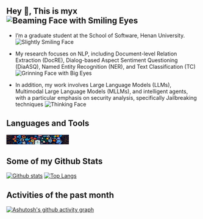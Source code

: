 ## Hey 👋, This is myx <img src="https://raw.githubusercontent.com/Tarikul-Islam-Anik/Animated-Fluent-Emojis/master/Emojis/Smilies/Beaming%20Face%20with%20Smiling%20Eyes.png" alt="Beaming Face with Smiling Eyes" width="25" height="25" />

- I’m a graduate student at the School of Software, Henan University. <img src="https://raw.githubusercontent.com/Tarikul-Islam-Anik/Animated-Fluent-Emojis/master/Emojis/Smilies/Slightly%20Smiling%20Face.png" alt="Slightly Smiling Face" width="25" height="25" />

- My research focuses on NLP, including Document-level Relation Extraction (DocRE), Dialog-based Aspect Sentiment Questioning (DiaASQ), Named Entity Recognition (NER), and Text Classification (TC) <img src="https://raw.githubusercontent.com/Tarikul-Islam-Anik/Animated-Fluent-Emojis/master/Emojis/Smilies/Grinning%20Face%20with%20Big%20Eyes.png" alt="Grinning Face with Big Eyes" width="25" height="25" />

- In addition, my work involves Large Language Models (LLMs), Multimodal Large Language Models (MLLMs), and intelligent agents, with a particular emphasis on security analysis, specifically Jailbreaking techniques <img src="https://raw.githubusercontent.com/Tarikul-Islam-Anik/Animated-Fluent-Emojis/master/Emojis/Smilies/Thinking%20Face.png" alt="Thinking Face" width="25" height="25" />
## Languages and Tools
<img src="1.png" width="164" height="25" />

## Some of my Github Stats

[![Github stats](https://github-readme-stats.vercel.app/api?username=maoxuxu&show_icons=true&include_all_commits=true)](https://github.com/maoxuxu/github-readme-stats)
[![Top Langs](https://github-readme-stats.vercel.app/api/top-langs/?username=maoxuxu&layout=compact)](https://github.com/maoxuxu/github-readme-stats)

## Activities of the past month
[![Ashutosh's github activity graph](https://github-readme-activity-graph.vercel.app/graph?username=maoxuxu&theme=dracula)](https://github.com/ashutosh00710/github-readme-activity-graph)
